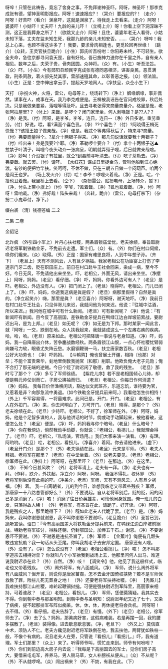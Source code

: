 <!-- { "loadSidebar": true } -->
呀啐！只管在此祷告，竟忘了舍身之事。不免拜谢神圣吓。阿呀，神圣吓！那李克成张有德，望神圣明彰报应。阿呀！速速报应?！（哭介）要报应的?！（走介）阿呀！好苦吓（看介）渊泉吓，这就是渊泉了。待我走上去看来。（走介）阿呀！婆婆吓！小姑吓！丈夫吓！九龄的亲儿吓！（立椅上介）呀！你看上空下洞深昧不测，这正是我葬身之所了！（欲跳又止介）阿呀！且住，婆婆年老无人看待，小姑未知下落，丈夫在监未知生死，我那九龄的亲儿未知安否。......（哭介）呀啐！我总上心来，也顾不得这许多了！
我要，要求骨肉相逢也，更觅轮回再世缘！
（跳介）（众转，王灵官扶旦跪介）（小生）郭氏听吾吩咐：你阳寿未终，不可轻生。欲全夫命，急往京都寻问袁天罡，自有好处。吾已施神力送你在千里之外，自有亲人相见。数年之后，夫荣子贵，骨肉团圆。众神将。（众）有。（小生）听吾法旨。（众）吓。（小生）今有郧阳县顽民李克成张有德同恶相济，诬害良民，恶贯满盈，刑条罔赦，着火部先焚其家，雷部速殛其命，以彰善恶之报。（众）领法旨。（小生）正是：空中伸出拿云手，提起天罗地网人。（净扶旦，众仝小生下）
 
天打
（杂扮火神，火将，雷公，电母等上，绕场转下）（净上）姻缘姻缘，事非偶然。谋事在人，成事在天。我乃李克成便是。王楫被我诬告在官问成绞罪，秋后处决。只是我做亲要紧，落哩等得及吓。且去寻老张得来商量商量介。格里是哉，老张阿拉屋里?？（付上）来哉。是啰个？闭门家里坐，何人剥喙敲？是??人?？（净）是我。（付）阿呀，是李爷。李爷，连日，连日--（净）外日多谢，重劳重劳。（付）好说。喂，看?满面个喜色厾。（净）??个喜色？（付）?阿晓得王楫死快哉？?该搭王娘子做亲哉。（净）便是。我忒个等弗得秋后了，特来寻?商量。（付）弗要商量得个。?拿介十两银子得来。（净）那几句说话就要我十两银子？（付）啐出来！弗是我要?个耶。（净）革勒啰个要介？（付）拿个十两银子送▲拉禁子叶清子，叫哩今夜头动介一张病呈，明朝就弄殂子哩，后日就做亲哉啥。（净）妙呵！介没银子有拉里，就仝?到县前寻叶清去。（付）吃子茶勒去。（净）弗要哉。就去罢。（付）请吓。
【水红花】谋成日里捉金乌，管叫他船到江心绝渡。有钞的便把竹竿扶。笑呵呵，不休不做，只在三朝五日做一个闷葫芦。咱两个是阎王也罗。
（场上发火介）（付）哙！李爷！啰哩火着哉。（净）正是。哙，个搭也厾着哉。我里桥上去看。（仝下）
（杂扮雷公，贴扮电母，上场转介，暂下）（净，付头上带小旗上）（付）李爷，?厾着哉。（净）?厾也厾着哉。（净，付）阿呀！雷响哉。（净）弗好哉！阵头来哉！（奔转，跪介）（雷公，电母打杀下）（杂扮二小鬼牵付，净下。）

缀白裘 〔清〕钱德苍编 二.2

二集 
二卷
 
金貂记
 
北诈疯
（外引四小军上）片丹心扶社稷，两条眉锁庙堂忧。老夫徐绩，奉旨取尉迟老将军剿铁勒金牙，不免前去走遭。军士们。（众）有。（外）你们在村口伺候，唤你们纔来。（众）晓得。（外）正是：国家有难思良将，人到中年想子孙。（齐下）
（老旦上）天有不测风云，人有旦夕祸福。我家老相公在功臣宴上打伤了李道宗门牙二齿，贬在职田庄上。前日在村口赴牛王社会回来，染成一病，至今不好。今日无风，不免请他出来坐坐。吓，老相公，外面无风，请出来坐坐。（净摆上）阿呀，妈妈。（老旦）看仔细。（净）吓，妈妈，你看外边可有人？（老旦）是吓。老相公，外边没有人。（净）把门闭上了。（老旦）晓得吓。老相公，门儿已闭上了。（净）吓，妈妈，你道我这病是眞是假？（老旦）病那里假得？自然是眞的。（净立起笑介）嗨，那里是眞？（老旦喜介）阿呀呀，谢天地吓。（净）我前日在村口赴牛王社会，只见伴哥儿来迟，我就问他为何来迟。他说：『往城中沽酒，所以来迟。』我问他在城中可有什么新闻。（老旦）可有新闻呢？（净）他说：『有新闻吓有新闻。目今反了高丽国，差铁勒金牙提兵在鸭绿江边白岸坡前索战，要尉迟出马，是为上邦。』（老旦）如无呢？（净）如无是为下邦。那时某家一闻此言，就『阿呀』一交，跌倒在地。众人扶我起来，我就装成这么一个左瘫右痪的疾病。哈，哈，哈。（老旦）原来如此。老相公可把降唐一事说与老身知道。（净）吓，妈妈，我一自降唐出介休，苦争鏖战数经秋。两条眉锁江山恨，一点心怀社稷忧臂弱尙嫌弓力软，眼昏尤失阵云愁。水磨钢鞭骑一马，扶立唐家数百秋。（老旦）老相公好大功劳也！（净）吓妈妈。
【斗鹌鹑】俺也曾展土开疆，相持〔也那〕对垒；不能个富贵荣华，刬地里倒敎我抛官〔和那〕削职。他欺负俺大老子元勋；俺不合打了那无端的逆贼。今日个贬了尉迟闲了敬德，救了我的残生。
（老旦）那时亏了那个？（净）多亏了军师徐绩。
【紫花儿序】若不是老相国倾心儿待，却便是韩元帅仗剑而亡，子房公拂袖而归。
（老旦）老相公，你每日作何消遣？（净）妈妈。
我每日价伴渔樵闲话，豁达似文武班齐，乐道忘饥，谁待要为官，又惹着是非？向那急流中勇退。〔如今铁勒金牙提兵前来呵，〕我看他怎生价相持！
（外上）千军容易得，一将最难求。此间已是。开门，开门。（老旦）老相公，有人在外扣门。（净）来，你去问明白了，方可开门。（老旦）晓得。是那个？（外）老夫徐绩在此。（老旦）少待吓。老相公，不好了，徐军师在外。（净）阿呀，妈妈，他是个足智多谋的人，我与他讲话的时节，倘或动手动脚起来，被他看破，这便怎么处？（老旦）便是。（净）吓，妈妈我与你个暗号。（老旦）什么暗号？（净）你在我傍边，倘然我动手动脚，你就说：『老相公，看拐儿。』我就理会得了。（老旦）吓，老相公，『私场演，官场用。』我们大家来演一演看。（净）有理。阿哟哟。（老旦）哙，老相公，看拐儿。（净喜介）着阿。你去请他进来。（虚下）
（老旦开门介）是那个？（外）老夫徐绩在此。（老旦）元来是军师。（外）老夫人拜揖。老将军在那里？（老旦）在中堂坐着。（外）说老夫要见。（老旦）老相公，徐军师在此。（净抖上）阿呀呀，在那里吓？（老旦）在那边。（外）在这里。（净）
不知今日甚风吹？
（外）老将军请上，老夫有一拜。（净）老夫也有一拜。（作拜，跌介，外扶起，净立介）阿呀，阿呀。
我强不得礼，权休罪
（外）老将军别后没有此病的吓。（净呆介，老旦）军师，天有不测风云，人有旦夕祸福。（净）着。
我一自离朝者，兀的到今日，谁想我临老又带着些残疾？
军师，那唐家一十八路总管都好么？（外）不要说起。自从老将军别后，贬的贬，闲的闲已多是消磨了。（净）咳！
消磨了往日价英雄辈，可怜他闲身就国。俺一班儿的白发，只落得故人稀！
（外）老将军，有圣旨在此，请跪了。好开读。（净）阿呀，我是残疾之人，那里跪得下？（外）旣如此老夫人代跪了罢。（老旦）是。（净）妈妈来，我叫你谢恩就谢恩，我不叫你谢恩不要谢吓。（老旦跪介）（外）圣旨已到，跪听宣读。诏曰：『今有高丽国差大将铁勒金牙提兵前来，在鸭绿江边白岸坡前搦战。特勅老将军征讨，得胜还朝，仍封鄂国公，加俸五千石。』谢恩。（净）不要谢恩吓不要谢。（外）不谢恩是违抗圣旨了。（净）军师：
【金蕉叶】俺便有几颗头敢违宣抗勅？我一句话从头至尾。你叫我胡老子去安邦定国。
唐家还有人哩。（外）没有了。（净）怎么说没有？（老旦）老相公看拐儿。（净）咳！
怎不叫那李道宗去相持对垒？
你就叫八个小军抬我到战场上去，他那里问何人出马，难道说我尉迟恭在此？（外）自然。（净）咳！
【调笑令】他，他见了我这般样式，临老也又带着残疾。
（外）阃外将军，有八面威风。（净）
军师，说什么阃外将军有八面威风？但开言，则说你是唐家苗裔，怎不去金牙国倚权挟势？若不是军师保救赦了罪，险些儿死无葬身之地！
（外）还要老将军扶持社稷。（净）
【秃厮儿】我难扶持那江山社稷，难轮起鞭锏挝搥。可便是强扶尉迟到军阵里，高丽家来相持，可着谁敌？
（老旦）老相公，看拐儿。（净）
军师，恁便莫猜疑。我其实去不得。你到朝中奏与那圣明知。到朝中奏与圣明知：说尉迟年纪又近了七十，又染了病疾，提不起那排军布阵似痴呆。休，休，休，再休提老将会兵机。
阿呀呀！去不得。（外）看仔细。老夫告辞了。（老旦）有慢。（外下）（老旦）老相公，徐军师去了。（净）去了么？妈妈，那眞病好害，这假病难装。若是再摆一回，我的腰多摆散了。（老旦）装得像。进去歇息歇息罢。（净，老旦下）
（外又上）莫信直中术，须防人不仁。老夫方纔见尉迟老将军跌倒在地，我去扶他，两臂犹如铁柱一般，不像个有病的。况且老夫人在旁，只管说『看拐儿』『看拐儿。』吓，我有道理。军士们那里？（众上）来了。听得师爷叫，慌忙走来到。师爷有何吩咐？（外）你们到前边高大房子内去说：『我每是下高丽国去的军士，见你们房子高大，要借来屯屯军，养养马，男人铡马草，女人补膀袄从便从。』（众）不从呢？（外）不从就啰唣。（众）闯出祸来？（外）不妨，有我在此。（下）
